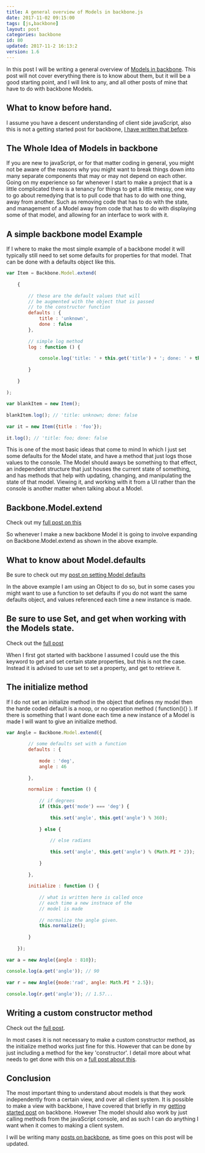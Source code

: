 ```yaml
---
title: A general overview of Models in backbone.js
date: 2017-11-02 09:15:00
tags: [js,backbone]
layout: post
categories: backbone
id: 80
updated: 2017-11-2 16:13:2
version: 1.6
---
```


In this post I will be writing a general overview of [Models in backbone](http://backbonejs.org/#Model). This post will not cover everything there is to know about them, but it will be a good starting point, and I will link to any, and all other posts of mine that have to do with backbone Models.

<!-- more -->

## What to know before hand.

I assume you have a descent understanding of client side javaScript, also this is not a getting started post for backbone, [I have written that before](/2017/11/01/backbone-getting-started/).

## The Whole Idea of Models in backbone

If you are new to javaScript, or for that matter coding in general, you might not be aware of the reasons why you might want to break things down into many separate components that may or may not depend on each other. Going on my experience so far whenever I start to make a project that is a little complicated there is a tenancy for things to get a little messy, one way to go about remedying that is to pull code that has to do with one thing, away from another. Such as removing code that has to do with the state, and management of a Model away from code that has to do with displaying some of that model, and allowing for an interface to work with it.

## A simple backbone model Example

If I where to make the most simple example of a backbone model it will typically still need to set some defaults for properties for that model. That can be done with a defaults object like this.

```js
var Item = Backbone.Model.extend(
 
    {
 
        // these are the default values that will
        // be augmented with the object that is passed
        // to the constructor function
        defaults : {
            title : 'unknown',
            done : false
        },
 
        // simple log method
        log : function () {
 
            console.log('title: ' + this.get('title') + '; done: ' + this.get('done'));
 
        }
 
    }
 
);
 
var blankItem = new Item();
 
blankItem.log(); // 'title: unknown; done: false
 
var it = new Item({title : 'foo'});
 
it.log(); // 'title: foo; done: false
```

This is one of the most basic ideas that come to mind In which I just set some defaults for the Model state, and have a method that just logs those values to the console. The Model should aways be something to that effect, an independent structure that just houses the current state of something, and has methods that help with updating, changing, and manipulating the state of that model. Viewing it, and working with it from a UI rather than the console is another matter when talking about a Model.

## Backbone.Model.extend

Check out my [full post on this](/2017/11/02/backbone-model-extend/)

So whenever I make a new backbone Model it is going to involve expanding on Backbone.Model.extend as shown in the above example.

## What to know about Model.defaults

Be sure to check out my [post on setting Model defaults](/2017/11/02/backbone-model-defaults/)

In the above example I am using an Object to do so, but in some cases you might want to use a function to set defaults if you do not want the same defaults object, and values referenced each time a new instance is made.

## Be sure to use Set, and get when working with the Models state.

Check out the [full post](/2017/11/02/backbone-model-set/)

When I first got started with backbone I assumed I could use the this keyword to get and set certain state properties, but this is not the case. Instead it is advised to use set to set a property, and get to retrieve it.

## The initialize method

If I do not set an initialize method in the object that defines my model then the harde coded default is a noop, or no operation method ( function(){} ). If there is something that I want done each time a new instance of a Model is made I will want to give an initialize method.

```js
var Angle = Backbone.Model.extend({
 
        // some defaults set with a function
        defaults : {
 
            mode : 'deg',
            angle : 46
 
        },
 
        normalize : function () {
 
            // if degrees
            if (this.get('mode') === 'deg') {
 
                this.set('angle', this.get('angle') % 360);
 
            } else {
 
                // else radians
 
                this.set('angle', this.get('angle') % (Math.PI * 2));
 
            }
 
        },
 
        initialize : function () {
 
            // what is written here is called once
            // each time a new instnace of the
            // model is made
 
            // normalize the angle given.
            this.normalize();
 
        }
 
    });
 
var a = new Angle({angle : 810});
 
console.log(a.get('angle')); // 90
 
var r = new Angle({mode:'rad', angle: Math.PI * 2.5});
 
console.log(r.get('angle')); // 1.57...
```

## Writing a custom constructor method

Check out the [full post](/2017/11/02/backbone-model-constructor/).

In most cases it is not necessary to make a custom constructor method, as the initialize method works just fine for this. However that can be done by just including a method for the key 'constructor'. I detail more about what needs to get done with this on a [full post about this](/2017/11/02/backbone-model-constructor/).

## Conclusion

The most important thing to understand about models is that they work independently from a certain view, and over all client system. It is possible to make a view with backbone, I have covered that briefly in my [getting started post](/2017/11/01/backbone-getting-started/) on backbone. However The model should also work by just calling methods from the javaScript console, and as such I can do anything I want when it comes to making a client system.

I will be writing many [posts on backbone](/categories/backbone/), as time goes on this post will be updated.